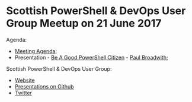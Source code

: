 # Scottish PowerShell & DevOps User Group Meetup on 21 June 2017

Agenda:

* [Meeting Agenda](https://github.com/powershellorguk/Scotland/blob/master/2017/June/MeetingAgenda.pptx);
* Presentation - [Be A Good PowerShell Citizen](https://github.com/pauby/presentations/tree/master/ScotPSDevopsUG/20170621) - [Paul Broadwith](https://pauby.com "Paul Broadwith Blog");

Scottish PowerShell & DevOps User Group:

* [Website](https://psdevopsug.scot)
* [Presentations on Github](https://github.com/powershellorguk/Scotland)
* [Twitter](https://twitter.com/scotpsug)